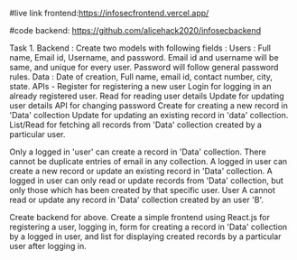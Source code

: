 #live link
frontend:https://infosecfrontend.vercel.app/

#code
backend:
https://github.com/alicehack2020/infosecbackend






Task 1.
Backend :
Create two models with following fields :
Users : Full name, Email id, Username, and password. Email id and username will be same, and unique for every user. Password will follow general password rules.
Data : Date of creation, Full name, email id, contact number, city, state.
APIs -
Register for registering a new user
Login for logging in an already registered user.
Read for reading user details
Update for updating user details
API for changing password
Create for creating a new record in 'Data' collection
Update for updating an existing record in 'data' collection.
List/Read for fetching all records from 'Data' collection created by a particular user.

Only a logged in 'user' can create a record in 'Data' collection.
There cannot be duplicate entries of email in any collection.
A logged in user can create a new record or update an existing record in 'Data' collection.
A logged in user can only read or update records from 'Data' collection, but only those which has been created by that specific user. User A cannot read or update any record in 'Data' collection created by an user 'B'.

Create backend for above.
Create a simple frontend using React.js for registering a user, logging in, form for creating a record in 'Data' collection by a logged in user, and list for displaying created records by a particular user after logging in.
